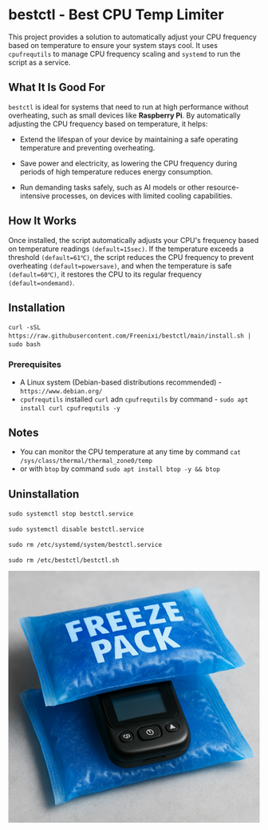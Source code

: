 # bestctl - Best CPU Temp Limiter
This project provides a solution to automatically adjust your CPU frequency based on temperature to ensure your system stays cool. It uses `cpufrequtils` to manage CPU frequency scaling and `systemd` to run the script as a service.


## What It Is Good For
`bestctl` is ideal for systems that need to run at high performance without overheating, such as small devices like **Raspberry Pi**. By automatically adjusting the CPU frequency based on temperature, it helps:
- Extend the lifespan of your device by maintaining a safe operating temperature and preventing overheating.

- Save power and electricity, as lowering the CPU frequency during periods of high temperature reduces energy consumption.

- Run demanding tasks safely, such as AI models or other resource-intensive processes, on devices with limited cooling capabilities.


## How It Works
Once installed, the script automatically adjusts your CPU's frequency based on temperature readings `(default=15sec)`. If the temperature exceeds a threshold `(default=61℃)`, the script reduces the CPU frequency to prevent overheating `(default=powersave)`, and when the temperature is safe `(default=60℃)`, it restores the CPU to its regular frequency `(default=ondemand)`.


## Installation
`curl -sSL https://raw.githubusercontent.com/Freenixi/bestctl/main/install.sh | sudo bash`

### Prerequisites
- A Linux system (Debian-based distributions recommended) - `https://www.debian.org/`
- `cpufrequtils` installed `curl` adn `cpufrequtils` by command - `sudo apt install curl cpufrequtils -y`


## Notes
- You can monitor the CPU temperature at any time by command `cat /sys/class/thermal/thermal_zone0/temp`
- or with `btop` by command `sudo apt install btop -y && btop`


## Uninstallation
`sudo systemctl stop bestctl.service`

`sudo systemctl disable bestctl.service`

`sudo rm /etc/systemd/system/bestctl.service`

`sudo rm /etc/bestctl/bestctl.sh`


![Alt text](https://github.com/Freenixi/bestctl/blob/main/freeze-pack.png)

